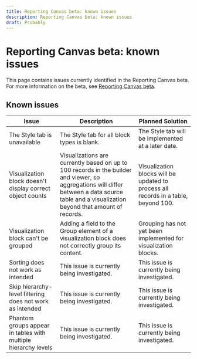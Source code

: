 ```yaml
---
title: Reporting Canvas beta: known issues
description: Reporting Canvas beta: known issues
draft: Probably
---
```

# Reporting Canvas beta: known issues

This page contains issues currently identified in the Reporting Canvas beta. For more information on the beta, see [Reporting Canvas beta](../../product-announcements/betas/reporting-canvas-beta.md).

## Known issues

| Issue |Description |Planned Solution |
|---|---|---|
| The Style tab is unavailable |The Style tab for all block types is blank. |The Style tab will be implemented at a later date. |
| Visualization block doesn't display correct object counts |Visualizations are currently based on up to 100 records in the builder and viewer, so aggregations will differ between a data source table and a visualization beyond that amount of records. |Visualization blocks will be updated to process all records in a table, beyond 100. |
| Visualization block can't be grouped |Adding a field to the Group element of a visualization block does not correctly group its content. |Grouping has not yet been implemented for visualization blocks. |
| Sorting does not work as intended |This issue is currently being investigated. |This issue is currently being investigated. |
| Skip hierarchy-level filtering does not work as intended |This issue is currently being investigated. |This issue is currently being investigated. |
| Phantom groups appear in tables with multiple hierarchy levels |This issue is currently being investigated. |This issue is currently being investigated. |

